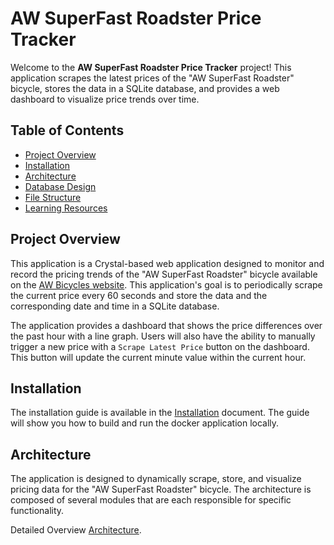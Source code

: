# AW SuperFast Roadster Price Tracker

Welcome to the **AW SuperFast Roadster Price Tracker** project! This application scrapes the latest prices of the "AW SuperFast Roadster" bicycle, stores the data in a SQLite database, and provides a web dashboard to visualize price trends over time.

## Table of Contents

- [Project Overview](#project-overview)
- [Installation](#installation)
- [Architecture](#architecture)
- [Database Design](docs/database_design.md)
- [File Structure](docs/file_structure.md)
- [Learning Resources](docs/resources.md)

## Project Overview

This application is a Crystal-based web application designed to monitor and record the pricing trends of the "AW SuperFast Roadster" bicycle available on the [AW Bicycles website](https://bush-daisy-tellurium.glitch.me/). This application's goal is to periodically scrape the current price every 60 seconds and store the data and the corresponding date and time in a SQLite database. 

The application provides a dashboard that shows the price differences over the past hour with a line graph. Users will also have the ability to manually trigger a new price with a `Scrape Latest Price` button on the dashboard. This button will update the current minute value within the current hour. 

## Installation

The installation guide is available in the [Installation](docs/installation.md) document. The guide will show you how to build and run the docker application locally. 

## Architecture
The application is designed to dynamically scrape, store, and visualize pricing data for the "AW SuperFast Roadster" bicycle. The architecture is composed of several modules that are each responsible for specific functionality. 

Detailed Overview [Architecture](docs/architecture.md).
